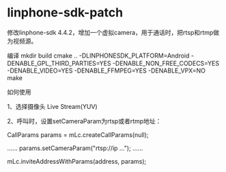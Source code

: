 # linphone-sdk-patch
修改linphone-sdk 4.4.2，增加一个虚拟camera，用于通话时，把rtsp和rtmp做为视频源。

编译
mkdir build
cmake .. -DLINPHONESDK_PLATFORM=Android -DENABLE_GPL_THIRD_PARTIES=YES -DENABLE_NON_FREE_CODECS=YES -DENABLE_VIDEO=YES -DENABLE_FFMPEG=YES -DENABLE_VPX=NO
make


如何使用

1、选择摄像头 Live Stream(YUV)

2、呼叫时，设置setCameraParam为rtsp或者rtmp地址：

CallParams params = mLc.createCallParams(null);

......
params.setCameraParam("rtsp://ip ..."); 
......

mLc.inviteAddressWithParams(address, params);
